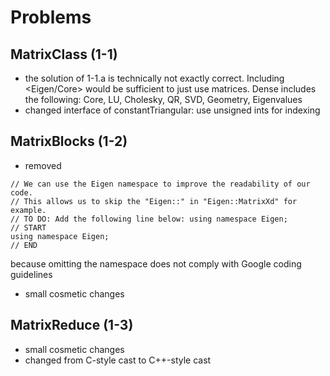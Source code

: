 # Problems

## MatrixClass (1-1)

- the solution of 1-1.a is technically not exactly correct. Including <Eigen/Core> would be sufficient to just use matrices. Dense includes the following: Core, LU, Cholesky, QR, SVD, Geometry, Eigenvalues
- changed interface of constantTriangular: use unsigned ints for indexing

## MatrixBlocks (1-2)

- removed 
````
// We can use the Eigen namespace to improve the readability of our code.
// This allows us to skip the "Eigen::" in "Eigen::MatrixXd" for example.
// TO DO: Add the following line below: using namespace Eigen;
// START
using namespace Eigen;
// END
````
because omitting the namespace does not comply with Google coding guidelines
- small cosmetic changes

## MatrixReduce (1-3)

- small cosmetic changes
- changed from C-style cast to C++-style cast